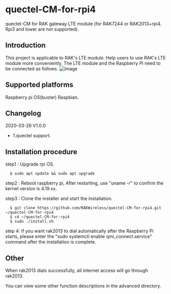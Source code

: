 # quectel-CM-for-rpi4
quectel-CM for RAK gateway LTE module (for RAK7244 or RAK2013+rpi4. Rpi3 and lower are not supported).

##	Introduction 

This project is applicable to RAK's LTE module.
Help users to use RAK's LTE module more conveniently.
The LTE module and the Raspberry Pi need to be connected as follows.
![image](https://github.com/RAKWireless/quectel-CM-for-rpi4/blob/master/img/lte_connect_rpi.jpg)

##	Supported platforms

Raspberry pi OS(buster) Raspbian.

##	Changelog
2020-03-26 V1.0.0
* 1.quectel support.

##	Installation procedure

step1 : Upgrade rpi OS.

      $ sudo apt update && sudo apt upgrade

step2 : Reboot raspberry pi, After restarting, use "uname -r" to confirm the kernel version is 4.19.xx.

step3 : Clone the installer and start the installation.

      $ git clone https://github.com/RAKWireless/quectel-CM-for-rpi4.git ~/quectel-CM-for-rpi4
      $ cd ~/quectel-CM-for-rpi4
      $ sudo ./install.sh

step 4: If you want rak2013 to dial automatically after the Raspberry Pi starts, please enter the "sudo systemctl enable qmi_connect.service" command after the installation is complete.

##	Other

When rak2013 dials successfully, all internet access will go through rak2013.

You can view some other function descriptions in the advanced directory.
